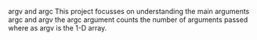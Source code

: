 argv and argc
This project focusses on understanding the main arguments argc and argv
the argc argument counts the number of arguments passed where as argv 
is the 1-D array.

